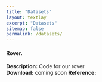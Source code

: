 ```yaml
---
title: "Datasets"
layout: textlay
excerpt: "Datasets"
sitemap: false
permalink: /datasets/
---
```


####  Rover.

<b>Description:</b> Code for our rover  
<b>Download:</b> coming soon
<b>Reference:</b>   
